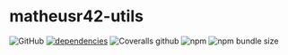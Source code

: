 # matheusr42-utils

![GitHub](https://img.shields.io/github/license/matheusr42/matheusr42-utils)
[![dependencies](https://david-dm.org/MatheusR42/matheusr42-utils.svg)](https://david-dm.org/MatheusR42/matheusr42-utils)
![Coveralls github](https://img.shields.io/coveralls/github/MatheusR42/matheusr42-utils)
![npm](https://img.shields.io/npm/v/matheusr42-utils)
![npm bundle size](https://img.shields.io/bundlephobia/minzip/matheusr42-utils)
